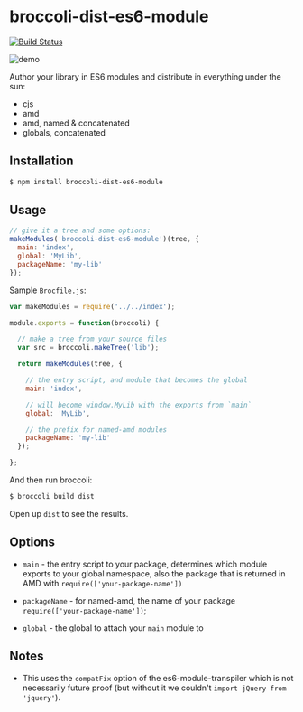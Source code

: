 broccoli-dist-es6-module
========================

[![Build Status](https://travis-ci.org/rpflorence/broccoli-dist-es6-module.png)](https://travis-ci.org/rpflorence/broccoli-dist-es6-module)

![demo](http://recordit.co/D0rmdYb2Vp/gif)

Author your library in ES6 modules and distribute in everything under
the sun:

- cjs
- amd
- amd, named & concatenated
- globals, concatenated

Installation
------------

```sh
$ npm install broccoli-dist-es6-module
```

Usage
-----

```js
// give it a tree and some options:
makeModules('broccoli-dist-es6-module')(tree, {
  main: 'index',
  global: 'MyLib',
  packageName: 'my-lib'
});
```

Sample `Brocfile.js`:

```js
var makeModules = require('../../index');

module.exports = function(broccoli) {

  // make a tree from your source files
  var src = broccoli.makeTree('lib');

  return makeModules(tree, {

    // the entry script, and module that becomes the global
    main: 'index',

    // will become window.MyLib with the exports from `main`
    global: 'MyLib',

    // the prefix for named-amd modules
    packageName: 'my-lib'
  });

};
```

And then run broccoli:

```sh
$ broccoli build dist
```

Open up `dist` to see the results.

Options
-------

- `main` - the entry script to your package, determines which module
  exports to your global namespace, also the package that is returned in
  AMD with `require(['your-package-name'])`

- `packageName` - for named-amd, the name of your package
  `require(['your-package-name'])`;

- `global` - the global to attach your `main` module to


Notes
-----

- This uses the `compatFix` option of the es6-module-transpiler which is
  not necessarily future proof (but without it we couldn't `import
  jQuery from 'jquery'`).


